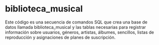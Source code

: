 # biblioteca_musical
Este código es una secuencia de comandos SQL que crea una base de datos llamada biblioteca_musical y las tablas necesarias para registrar información sobre usuarios, géneros, artistas, álbumes, sencillos, listas de reproducción y asignaciones de planes de suscripción.